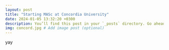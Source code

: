 ```yaml
---
layout: post
title: "Starting MASc at Concordia University"
date: 2024-01-05 13:32:20 +0300
description: You’ll find this post in your `_posts` directory. Go ahead and edit it and re-build the site to see your changes. # Add post description (optional)
img: concord.jpg # Add image post (optional)
---
```


yay
